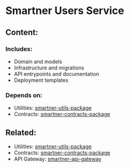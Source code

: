 # Smartner Users Service

## Content:

### Includes:

- Domain and models
- Infrastructure and migrations
- API entrypoints and documentation
- Deployment templates

### Depends on:

- Utilities: [smartner-utils-package](https://github.com/dmytro-kucherenko/smartner-utils-package)
- Contracts: [smartner-contracts-package](https://github.com/dmytro-kucherenko/smartner-contracts-package)

## Related:

- Utilities: [smartner-utils-package](https://github.com/dmytro-kucherenko/smartner-utils-package)
- Contracts: [smartner-contracts-package](https://github.com/dmytro-kucherenko/smartner-contracts-package)
- API Gateway: [smartner-api-gateway](https://github.com/dmytro-kucherenko/smartner-api-gateway)
